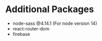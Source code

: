 # Additional Packages

<ul>
  <li>node-sass @4.14.1 (For node version 14)</li>
  <li>react-router-dom</li>
  <li>firebase</li>
</ul>
